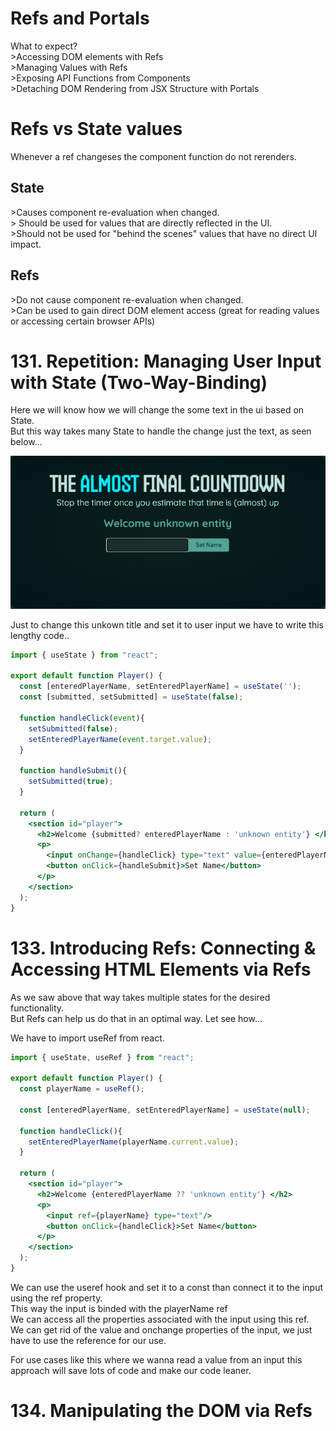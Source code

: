 <h1>Refs and Portals</h1>
What to expect?<br/>
>Accessing DOM elements with Refs<br/>
>Managing Values with Refs<br/>
>Exposing API Functions from Components<br/>
>Detaching DOM Rendering from JSX Structure with Portals<br/>

<h1>Refs vs State values</h1>

Whenever a ref changeses the component function do not rerenders. <br/>
<h2>State</h2>
>Causes component re-evaluation when changed. <br/>
> Should be used for values that are directly reflected in the UI. <br/>
>Should not be used for "behind the scenes" values that have no direct UI impact.

<h2>Refs</h2>
>Do not cause component re-evaluation when changed. <br/>
>Can be used to gain direct DOM element access (great for reading values or accessing certain browser APIs)

<h1>131. Repetition: Managing User Input with State (Two-Way-Binding)</h1>
Here we will know how we will change the some text in the ui based on State.</br>
But this way takes many State to handle the change just the text, as seen below...

![alt text](image.png)

Just to change this unkown title and set it to user input we have to write this lengthy code.. 

```jsx
import { useState } from "react";

export default function Player() {
  const [enteredPlayerName, setEnteredPlayerName] = useState('');
  const [submitted, setSubmitted] = useState(false);

  function handleClick(event){
    setSubmitted(false);
    setEnteredPlayerName(event.target.value);
  }

  function handleSubmit(){
    setSubmitted(true);
  }

  return (
    <section id="player">
      <h2>Welcome {submitted? enteredPlayerName : 'unknown entity'} </h2>
      <p>
        <input onChange={handleClick} type="text" value={enteredPlayerName}/>
        <button onClick={handleSubmit}>Set Name</button>
      </p>
    </section>
  );
}
```

<h1>133. Introducing Refs: Connecting & Accessing HTML Elements via Refs</h1>
As we saw above that way takes multiple states for the desired functionality. </br>
But Refs can help us do that in an optimal way. Let see how... 

We have to import useRef from react. </br>

```jsx
import { useState, useRef } from "react";

export default function Player() {
  const playerName = useRef();

  const [enteredPlayerName, setEnteredPlayerName] = useState(null);

  function handleClick(){
    setEnteredPlayerName(playerName.current.value);
  }

  return (
    <section id="player">
      <h2>Welcome {enteredPlayerName ?? 'unknown entity'} </h2>
      <p>
        <input ref={playerName} type="text"/>
        <button onClick={handleClick}>Set Name</button>
      </p>
    </section>
  );
}
```
We can use the useref hook and set it to a const than connect it to the input using the ref property. </br>
This way the input is binded with the playerName ref</br>
We can access all the properties associated with the input using this ref. </br>
We can get rid of the value and onchange properties of the input, we just have to use the reference for our use. </br>

For use cases like this where we wanna read a value from an input this approach will save lots of code and make our code leaner. </br>

<h1>134. Manipulating the DOM via Refs</h1>

